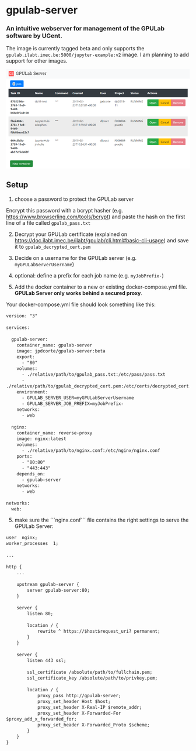 # gpulab-server
### An intuitive webserver for management of the GPULab software by UGent.

The image is currently tagged beta and only supports the ```gpulab.ilabt.imec.be:5000/jupyter-example:v2``` image. I am planning to add support for other images.

![home ui of gpulab-server](https://raw.githubusercontent.com/jensjorisdecorte/gpulab-server/master/images/home.png)

## Setup
1. choose a password to protect the GPULab server

Encrypt this password with a bcrypt hasher (e.g. https://www.browserling.com/tools/bcrypt) and paste the hash on the first line of a file called ```gpulab_pass.txt```

2. Decrypt your GPULab certificate (explained on https://doc.ilabt.imec.be/ilabt/gpulab/cli.html#basic-cli-usage) and save it to ```gpulab_decrypted_cert.pem```

3. Decide on a username for the GPULab server (e.g. ```myGPULabServerUsername```)

3. optional:  define a prefix for each job name (e.g. ```myJobPrefix-```)

4. Add the docker container to a new or existing docker-compose.yml file. **GPULab Server only works behind a secured proxy**.

Your docker-compose.yml file should look something like this:


```
version: "3"

services:

  gpulab-server:
    container_name: gpulab-server
    image: jpdcorte/gpulab-server:beta
    export:
      - "80"
    volumes:
      - ./relative/path/to/gpulab_pass.txt:/etc/pass/pass.txt
      - ./relative/path/to/gpulab_decrypted_cert.pem:/etc/certs/decrypted_cert.pem
    environment:
      - GPULAB_SERVER_USER=myGPULabServerUsername
      - GPULAB_SERVER_JOB_PREFIX=myJobPrefix-
    networks:
      - web
  
  nginx:
    container_name: reverse-proxy
    image: nginx:latest
    volumes:
      - ./relative/path/to/nginx.conf:/etc/nginx/nginx.conf
    ports:
      - "80:80"
      - "443:443"
    depends_on:
      - gpulab-server
    networks:
      - web

networks:
  web:
```

5. make sure the ´´´nginx.conf´´´ file contains the right settings to serve the GPULab Server:
```
user  nginx;
worker_processes  1;

...

http {
    ...

    upstream gpulab-server {
        server gpulab-server:80;
    }

    server {
        listen 80;

        location / {
            rewrite ^ https://$host$request_uri? permanent;
        }
    }

    server {
        listen 443 ssl;

        ssl_certificate /absolute/path/to/fullchain.pem;
        ssl_certificate_key /absolute/path/to/privkey.pem;

        location / {
            proxy_pass http://gpulab-server;
            proxy_set_header Host $host;
            proxy_set_header X-Real-IP $remote_addr;
            proxy_set_header X-Forwarded-For $proxy_add_x_forwarded_for;
            proxy_set_header X-Forwarded_Proto $scheme;
        }
    }
}

```

